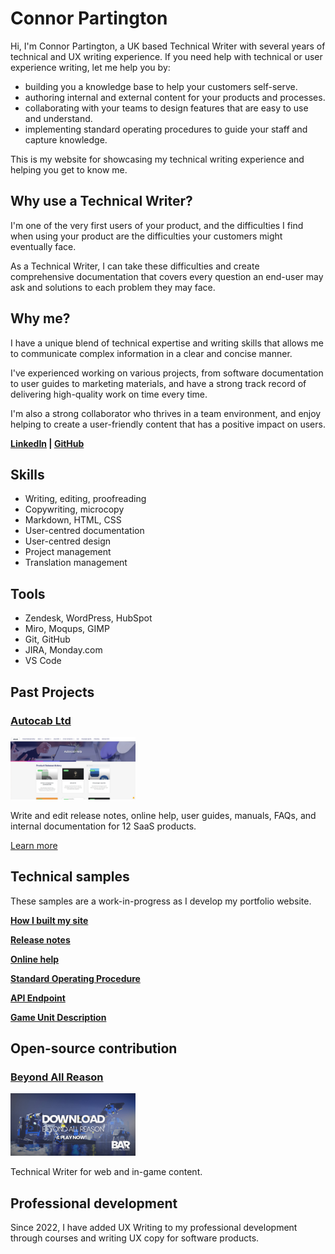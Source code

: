 # Connor Partington

Hi, I'm Connor Partington, a UK based Technical Writer with several years of technical and UX writing experience. If you need help with technical or user experience writing, let me help you by:

* building you a knowledge base to help your customers self-serve.
* authoring internal and external content for your products and processes.
* collaborating with your teams to design features that are easy to use and understand.
* implementing standard operating procedures to guide your staff and capture knowledge. 

This is my website for showcasing my technical writing experience and helping you get to know me. 

## Why use a Technical Writer?

I'm one of the very first users of your product, and the difficulties I find when using your product are the difficulties your customers might eventually face.

As a Technical Writer, I can take these difficulties and create comprehensive documentation that covers every question an end-user may ask and solutions to each problem they may face. 

## Why me?

I have a unique blend of technical expertise and writing skills that allows me to communicate complex information in a clear and concise manner. 

I've experienced working on various projects, from software documentation to user guides to marketing materials, and have a strong track record of delivering high-quality work on time every time. 

I'm also a strong collaborator who thrives in a team environment, and enjoy helping to create a user-friendly content that has a positive impact on users.

**[LinkedIn](https://www.linkedin.com/in/connor-partington/) | [GitHub](https://github.com/Connor-Partington)**

## Skills

* Writing, editing, proofreading 
* Copywriting, microcopy  
* Markdown, HTML, CSS 
* User-centred documentation 
* User-centred design 
* Project management  
* Translation management 

## Tools

* Zendesk, WordPress, HubSpot
* Miro, Moqups, GIMP
* Git, GitHub
* JIRA, Monday.com
* VS Code


## Past Projects

### [Autocab Ltd](docs/autocabsaas.md)

<img src="docs/img/autocab-wp-after.webp" width="200" height="100">

Write and edit release notes, online help, user guides, manuals, FAQs, and internal documentation for 12 SaaS products. 

[Learn more](docs/autocabsaas.md)

## Technical samples

These samples are a work-in-progress as I develop my portfolio website. 

[**How I built my site**](docs/how-I-built-my-site.md)

[**Release notes**](docs/release-notes.md)

[**Online help**](docs/online-help.md)

[**Standard Operating Procedure**](docs/sop.md)

[**API Endpoint**](docs/weatherapi.md)

[**Game Unit Description**](docs/game-unit-description.md)

## Open-source contribution

### [Beyond All Reason](https://www.beyondallreason.info/)

<img src="docs/img/bod.jpg" width="200" height="100">

Technical Writer for web and in-game content.


## Professional development

Since 2022, I have added UX Writing to my professional development through courses and writing UX copy for software products.